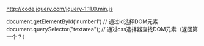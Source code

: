 <script type="text/javascript" src="外部引用的.js"></script>

<script type="text/javascript">
//在这里面写你的js代码
</script>

http://code.jquery.com/jquery-1.11.0.min.js



document.getElementById('number1')  // 通过id选择DOM元素
document.querySelector("textarea");  // 通过css选择器查找DOM元素（返回第一个？）